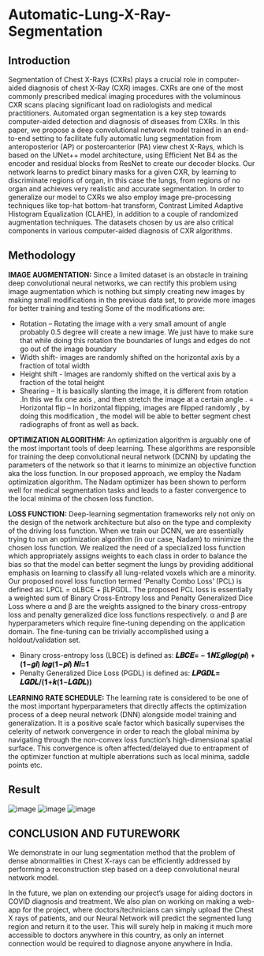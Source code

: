 # Automatic-Lung-X-Ray-Segmentation
## Introduction
Segmentation of Chest X-Rays (CXRs) plays a crucial role in computer-aided diagnosis of chest X-Ray (CXR) images. CXRs are one of the most commonly prescribed medical imaging procedures with the voluminous CXR scans placing significant load on radiologists and medical practitioners. Automated organ segmentation is a key step towards computer-aided detection and diagnosis of diseases from CXRs. In this paper, we propose a deep convolutional network model trained in an end-to-end setting to facilitate fully automatic lung segmentation from anteroposterior (AP) or posteroanterior (PA) view chest X-Rays, which is based on the UNet++ model architecture, using Efficient Net B4 as the encoder and residual blocks from ResNet to create our decoder blocks. Our network learns to predict binary masks for a given CXR, by learning to discriminate regions of organ, in this case the lungs, from regions of no organ and achieves very realistic and accurate segmentation. In order to generalize our model to CXRs we also employ image pre-processing techniques like top-hat bottom-hat transform, Contrast Limited Adaptive Histogram Equalization (CLAHE), in addition to a couple of randomized augmentation techniques. The datasets chosen 
by us are also critical components in various computer-aided diagnosis of CXR  algorithms.

## Methodology

**IMAGE AUGMENTATION:**  Since a limited dataset is an obstacle in training deep convolutional neural networks, we can rectify this problem using image augmentation which is nothing but simply creating new images by making small modifications in the previous data set, to provide more images for better training and testing
Some of the modifications are:
 - Rotation – Rotating the image with a very small amount of angle probably 0.5 degree will create a new image. We just have to make sure that while doing this rotation the boundaries of lungs and edges do not go out of the image boundary
 - Width shift- images are randomly shifted on the horizontal axis by a fraction of total width
 - Height shift - Images are randomly shifted on the vertical axis by a fraction of the total height
 - Shearing – It is basically slanting the image, it is different from rotation .In this we fix one axis , and then stretch the image at a certain angle .
 = Horizontal flip – In horizontal flipping, images are flipped randomly , by doing this modification , the model will be able to better segment chest radiographs of front as well as back.

**OPTIMIZATION ALGORITHM:**  An optimization algorithm is arguably one of the most important tools of deep learning. These algorithms are responsible for training the deep convolutional neural network (DCNN) by updating the parameters of the network so that it learns to minimize an objective function aka the loss function. In our proposed approach, we employ the Nadam optimization algorithm. The Nadam optimizer has been shown to perform well for medical segmentation tasks and leads to a faster convergence to the local minima of the chosen loss function.

**LOSS FUNCTION:**  Deep-learning segmentation frameworks rely not only on the design of the network architecture but also on the type and complexity of the driving loss function. When we train our DCNN, we are essentially trying to run an optimization algorithm (in our case, Nadam) to minimize the chosen loss function. We realized the need of a specialized loss function which appropriately assigns weights to each class in order to balance the bias so that the model can better segment the lungs by providing additional emphasis on learning to classify all lung-related voxels which are a minority.
Our proposed novel loss function termed ‘Penalty Combo Loss’ (PCL) is defined as: LPCL = αLBCE + βLPGDL. The proposed PCL loss is essentially a weighted sum of Binary Cross-Entropy loss and Penalty Generalized Dice Loss where α and β are the weights assigned to the binary cross-entropy loss and penalty generalized dice loss functions respectively. α and β are hyperparameters which require fine-tuning depending on the application domain. The fine-tuning can be trivially accomplished using a holdout/validation set.
 - Binary cross-entropy loss (LBCE) is defined as: **𝑳𝑩𝑪𝑬= − 𝟏𝑵Σ𝒈𝒊𝒍𝒐𝒈(𝒑𝒊) + (𝟏−𝒈𝒊) 𝒍𝒐𝒈(𝟏−𝒑𝒊) 𝑵𝒊=𝟏**
 - Penalty Generalized Dice Loss (PGDL) is defined as: **𝑳𝑷𝑮𝑫𝑳= 𝑳𝑮𝑫𝑳/(𝟏+𝒌(𝟏−𝑳𝑮𝑫𝑳))**

**LEARNING RATE SCHEDULE:** The learning rate is considered to be one of the most important hyperparameters that directly affects the optimization process of a deep neural network (DNN) alongside model training and generalization. It is a positive scale factor which basically supervises the celerity of network convergence in order to reach the global minima by navigating through the non-convex loss function’s high-dimensional spatial surface. This convergence is often affected/delayed due to entrapment of the optimizer function at multiple aberrations such as local minima, saddle points etc.

## Result 
![image](https://user-images.githubusercontent.com/62646784/123479483-a1fce300-d61e-11eb-9c1a-9287f778ce2c.png)            ![image](https://user-images.githubusercontent.com/62646784/123479540-b50fb300-d61e-11eb-83b7-67045c0ebfc9.png)                                                                                                ![image](https://user-images.githubusercontent.com/62646784/123479640-dc668000-d61e-11eb-9f1b-4285d39a7261.png)


## CONCLUSION AND FUTUREWORK

We demonstrate in our lung segmentation method that the problem of dense abnormalities in Chest X-rays can be efficiently addressed by performing a reconstruction step based on a deep convolutional neural network model.

In the future, we plan on extending our project’s usage for aiding doctors in COVID diagnosis and treatment. We also plan on working on making a web-app for the project, where doctors/technicians can simply upload the Chest X rays of patients, and our Neural Network will predict the segmented lung region and return it to the user. This will surely help in making it much more accessible to doctors anywhere in this country, as only an internet connection would be required to diagnose anyone anywhere in India.
